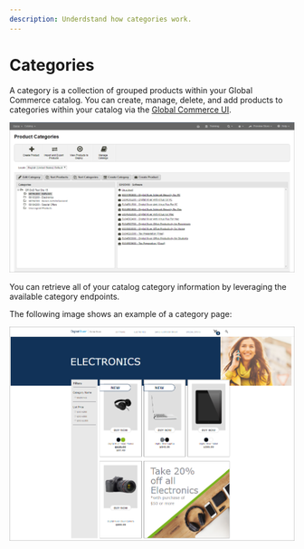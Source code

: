 ```yaml
---
description: Underdstand how categories work.
---
```


# Categories

A category is a collection of grouped products within your Global Commerce catalog. You can create, manage, delete, and add products to categories within your catalog via the [Global Commerce UI](https://gc.digitalriver.com/gc/ent/login.do).

![](<../../../../.gitbook/assets/product-categories (1).png>)

You can retrieve all of your catalog category information by leveraging the available category endpoints.

The following image shows an example of a category page:

![](<../../../../.gitbook/assets/category-example (1).png>)

##
